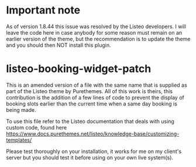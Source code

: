 # Important note

As of version 1.8.44 this issue was resolved by the Listeo developers. I will leave the code here in case anybody for some reason must remain on an earlier version of the theme, but the recommendation is to update the theme and you should then NOT install this plugin.

# listeo-booking-widget-patch

This is an amended version of a file with the same name that is supplied as part of the Listeo theme by Purethemes. All of this work is theirs, this contribution is the addition of a few lines of code to prevent the display of booking slots earlier than the current time when a same day booking is being made.

To use this file refer to the Listeo documentation that deals with using custom code, found here https://www.docs.purethemes.net/listeo/knowledge-base/customizing-templates/

Please test thoroughly on your installation, it works for me on my client's server but you should test it before using on your own live system(s).
